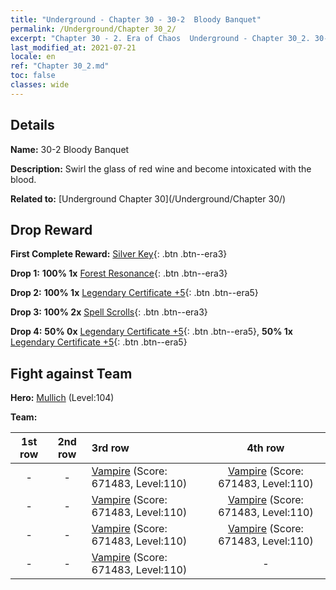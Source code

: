 ```yaml
---
title: "Underground - Chapter 30 - 30-2  Bloody Banquet"
permalink: /Underground/Chapter 30_2/
excerpt: "Chapter 30 - 2. Era of Chaos  Underground - Chapter 30_2. 30-2  Bloody Banquet"
last_modified_at: 2021-07-21
locale: en
ref: "Chapter 30_2.md"
toc: false
classes: wide
---
```


## Details

 **Name:** 30-2  Bloody Banquet

 **Description:**       Swirl the glass of red wine and become intoxicated with the blood.

 **Related to:** [Underground Chapter 30](/Underground/Chapter 30/)

## Drop Reward

 **First Complete Reward:** [Silver Key](/Items/con_693/){: .btn .btn--era3}

 **Drop 1:** **100% 1x** [Forest Resonance](/Items/her_465/){: .btn .btn--era3}

 **Drop 2:** **100% 1x** [Legendary Certificate +5](/Items/mat_102/){: .btn .btn--era5}

 **Drop 3:** **100% 2x** [Spell Scrolls](/Items/con_694/){: .btn .btn--era3}

 **Drop 4:** **50% 0x** [Legendary Certificate +5](/Items/mat_102/){: .btn .btn--era5}, **50% 1x** [Legendary Certificate +5](/Items/mat_102/){: .btn .btn--era5}


## Fight against Team
 **Hero:** [Mullich](/heroes/Mullich/) (Level:104)

 **Team:**


  | 1st row | 2nd row | 3rd row | 4th row |
  |:----:|:----:|:----|:----:|
  | - | - | [Vampire](/units/Vampire/) (Score: 671483, Level:110)  | [Vampire](/units/Vampire/) (Score: 671483, Level:110)  |
  | - | - | [Vampire](/units/Vampire/) (Score: 671483, Level:110)  | [Vampire](/units/Vampire/) (Score: 671483, Level:110)  |
  | - | - | [Vampire](/units/Vampire/) (Score: 671483, Level:110)  | [Vampire](/units/Vampire/) (Score: 671483, Level:110)  |
  | - | - | [Vampire](/units/Vampire/) (Score: 671483, Level:110)  | - |


